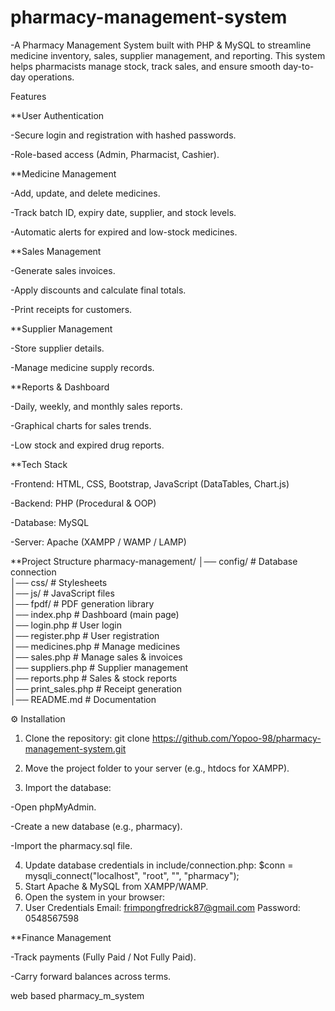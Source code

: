 # pharmacy-management-system
-A Pharmacy Management System built with PHP & MySQL to streamline medicine inventory, sales, supplier management, and reporting. This system helps pharmacists manage stock, track sales, and ensure smooth day-to-day operations.

Features

**User Authentication

-Secure login and registration with hashed passwords.

-Role-based access (Admin, Pharmacist, Cashier).

**Medicine Management

-Add, update, and delete medicines.

-Track batch ID, expiry date, supplier, and stock levels.

-Automatic alerts for expired and low-stock medicines.

**Sales Management

-Generate sales invoices.

-Apply discounts and calculate final totals.

-Print receipts for customers.

**Supplier Management

-Store supplier details.

-Manage medicine supply records.

**Reports & Dashboard

-Daily, weekly, and monthly sales reports.

-Graphical charts for sales trends.

-Low stock and expired drug reports.

**Tech Stack

-Frontend: HTML, CSS, Bootstrap, JavaScript (DataTables, Chart.js)

-Backend: PHP (Procedural & OOP)

-Database: MySQL

-Server: Apache (XAMPP / WAMP / LAMP)

**Project Structure
pharmacy-management/
│── config/             # Database connection  
│── css/                # Stylesheets  
│── js/                 # JavaScript files  
│── fpdf/               # PDF generation library  
│── index.php           # Dashboard (main page)  
│── login.php           # User login  
│── register.php        # User registration  
│── medicines.php       # Manage medicines  
│── sales.php           # Manage sales & invoices  
│── suppliers.php       # Supplier management  
│── reports.php         # Sales & stock reports  
│── print_sales.php     # Receipt generation  
│── README.md           # Documentation  


⚙️ Installation

1. Clone the repository:
git clone https://github.com/Yopoo-98/pharmacy-management-system.git

2. Move the project folder to your server (e.g., htdocs for XAMPP).

3. Import the database:

-Open phpMyAdmin.

-Create a new database (e.g., pharmacy).

-Import the pharmacy.sql file.
 
4. Update database credentials in include/connection.php:
     $conn = mysqli_connect("localhost", "root", "", "pharmacy");
5. Start Apache & MySQL from XAMPP/WAMP.
6. Open the system in your browser:
7. User Credentials
Email: frimpongfredrick87@gmail.com
Password: 0548567598






**Finance Management

-Track payments (Fully Paid / Not Fully Paid).

-Carry forward balances across terms.


web based pharmacy_m_system
